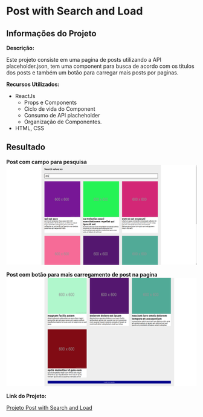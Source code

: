 # Post with Search and Load

## Informações do Projeto

**Descrição:**

Este projeto consiste em uma pagina de posts utilizando a API placeholder.json, tem uma component para busca de acordo com os titulos dos posts e também um botão para carregar mais posts por paginas.

**Recursos Utilizados:**

* ReactJs
    * Props e Components
    * Ciclo de vida do Component
    * Consumo de API placheholder
    * Organização de Componentes.
* HTML, CSS

## Resultado

**Post com campo para pesquisa**
![img-search](./img-readme/search.png)


**Post com botão para mais carregamento de post na pagina**
![butto-load](./img-readme/buttonLoad.png)

**Link do Projeto:**

[Projeto Post with Search and Load](https://post-with-search-and-load.vercel.app/)